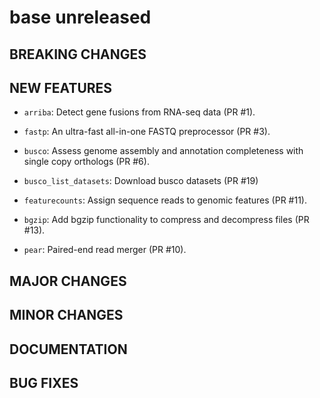 # base unreleased

## BREAKING CHANGES

## NEW FEATURES

* `arriba`: Detect gene fusions from RNA-seq data (PR #1).

* `fastp`: An ultra-fast all-in-one FASTQ preprocessor (PR #3).

* `busco`: Assess genome assembly and annotation completeness with single copy orthologs (PR #6).

* `busco_list_datasets`: Download busco datasets (PR #19)

* `featurecounts`: Assign sequence reads to genomic features (PR #11).

* `bgzip`: Add bgzip functionality to compress and decompress files (PR #13).

* `pear`: Paired-end read merger (PR #10).

## MAJOR CHANGES

## MINOR CHANGES

## DOCUMENTATION

## BUG FIXES
